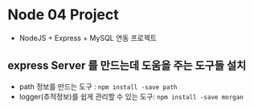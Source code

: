 # Node 04 Project

- NodeJS + Express + MySQL 연동 프로젝트

## express Server 를 만드는데 도움을 주는 도구들 설치

- path 정보를 만드는 도구 : `npm install -save path`
- logger(추적정보)를 쉽게 관리할 수 있는 도구: `npm install -save morgan`
